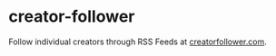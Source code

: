 # creator-follower
Follow individual creators through RSS Feeds at [creatorfollower.com](creatorfollower.com).

